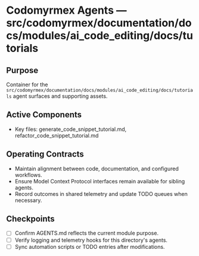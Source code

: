 # Codomyrmex Agents — src/codomyrmex/documentation/docs/modules/ai_code_editing/docs/tutorials

## Purpose
Container for the `src/codomyrmex/documentation/docs/modules/ai_code_editing/docs/tutorials` agent surfaces and supporting assets.

## Active Components
- Key files: generate_code_snippet_tutorial.md, refactor_code_snippet_tutorial.md

## Operating Contracts
- Maintain alignment between code, documentation, and configured workflows.
- Ensure Model Context Protocol interfaces remain available for sibling agents.
- Record outcomes in shared telemetry and update TODO queues when necessary.

## Checkpoints
- [ ] Confirm AGENTS.md reflects the current module purpose.
- [ ] Verify logging and telemetry hooks for this directory's agents.
- [ ] Sync automation scripts or TODO entries after modifications.
